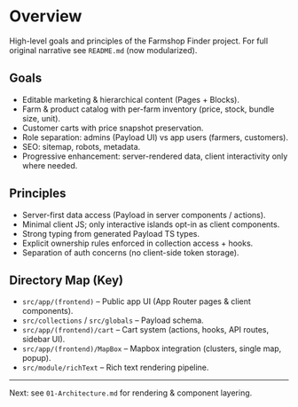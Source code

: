 # Overview

High-level goals and principles of the Farmshop Finder project. For full original narrative see `README.md` (now modularized).

## Goals
- Editable marketing & hierarchical content (Pages + Blocks).
- Farm & product catalog with per-farm inventory (price, stock, bundle size, unit).
- Customer carts with price snapshot preservation.
- Role separation: admins (Payload UI) vs app users (farmers, customers).
- SEO: sitemap, robots, metadata.
- Progressive enhancement: server-rendered data, client interactivity only where needed.

## Principles
- Server-first data access (Payload in server components / actions).
- Minimal client JS; only interactive islands opt-in as client components.
- Strong typing from generated Payload TS types.
- Explicit ownership rules enforced in collection access + hooks.
- Separation of auth concerns (no client-side token storage).

## Directory Map (Key)
- `src/app/(frontend)` – Public app UI (App Router pages & client components).
- `src/collections` / `src/globals` – Payload schema.
- `src/app/(frontend)/cart` – Cart system (actions, hooks, API routes, sidebar UI).
- `src/app/(frontend)/MapBox` – Mapbox integration (clusters, single map, popup).
- `src/module/richText` – Rich text rendering pipeline.

---
Next: see `01-Architecture.md` for rendering & component layering.
